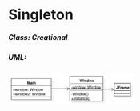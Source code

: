 # Singleton

##### Class: Creational

##### UML:

<img src="https://github.com/CamiloJr/design-patterns-gof/blob/main/singleton/singleton-uml.jpg" width="250" />

